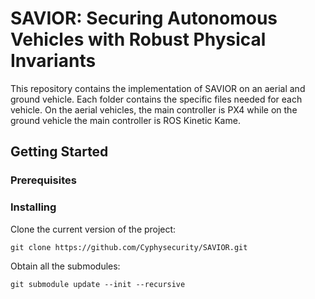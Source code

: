 # SAVIOR: Securing Autonomous Vehicles with Robust Physical Invariants
This repository contains the implementation of SAVIOR on an aerial and ground vehicle. Each folder contains the specific files needed for each vehicle. On the aerial vehicles, the main controller is PX4 while on the ground vehicle the main controller is ROS Kinetic Kame.

## Getting Started

### Prerequisites

### Installing
Clone the current version of the project:
```
git clone https://github.com/Cyphysecurity/SAVIOR.git
```

Obtain all the submodules:
```
git submodule update --init --recursive
```
